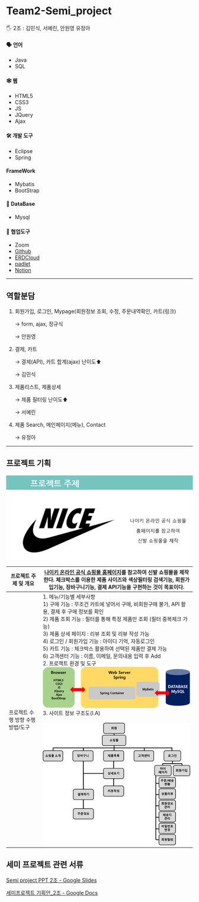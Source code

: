 # Team2-Semi_project

<aside>
🖐️ 2조 : 김민식, 서예린, 안원영 유정아
</aside>



#### 🗣️ 언어

- Java
- SQL

#### 🕸️ 웹

- HTML5
- CSS3
- JS
- JQuery
- Ajax

#### 🛠️ 개발 도구
- Eclipse
- Spring

#### FrameWork
- Mybatis
- BootStrap

#### 💽 DataBase
- Mysql

#### 🔱 협업도구
- Zoom
- [Github](https://github.com/minsiks/Team2-Semi_Project)
- [ERDCloud](https://www.erdcloud.com/d/tBFT5AzhSeSA2sXz7)
- [padlet](https://padlet.com/tidnjrk010/Bookmarks?utm_campaign=added_post&utm_medium=desktop&utm_source=notifications)
- [Notion](https://www.notion.so/hi-syl/d9931d43fcd740328b8c45b34269994d)

---

## 역할분담

1. 회원가입, 로그인, Mypage(회원정보 조회, 수정, 주문내역확인, 카트(링크)

   → form, ajax, 정규식

   → 안원영

2. 결제, 카트

   → 결제(API), 카트 합계(ajax) 난이도⬆️

   → 김민식

3. 제품리스트, 제품상세

   → 제품 필터링 난이도⬆️

   → 서예린

4. 제품 Search, 메인페이지(메뉴), Contact

   → 유정아
   
   

----

## 프로젝트 기획

![img](Images/clip_image005.png)

| 프로젝트 주제 및 개요              | [나이키 온라인 공식 쇼핑몰 홈페이지](https://www.nike.com/kr/ko_kr/w/men/fw?utm_source=Google&utm_medium=PS&utm_campaign=365DIGITAL_Google_SA_Keyword_Extend_PC&cp=53055959389_search_&gclid=Cj0KCQjwwJuVBhCAARIsAOPwGASu1zlJTEmTBCrb0N4tZXo148-2hjVf16nR0uFm1gM0p62eoXTYAuAaAn5JEALw_wcB)를  참고하여 신발 쇼핑몰을 제작한다. 체크박스를 이용한 제품 사이즈와 색상필터링 검색기능, 회원가입기능, 장바구니기능, 결제 API기능을 구현하는 것이 목표이다. |
| ---------------------------------- | ------------------------------------------------------------ |
| 프로젝트 수행 방향  수행 방법/도구 | 1. 메뉴/기능별 세부사항   <br />1) 구매 기능 : 무조건 카트에 넣어서 구매, 비회원구매 불가, API 활용,  결제 후 구매 정보를 확인  <br />2) 제품 조회 기능 : 필터를 통해 특정 제품만  조회 (필터 중복체크 가능)  <br />3) 제품 상세 페이지 : 리뷰 조회 및 리뷰  작성 가능  <br />4) 로그인 / 회원가입 기능 : 아이디 기억, 자동로그인  <br />5) 카트 기능 : 체크박스 활용하여 선택된  제품만 결제 가능  <br />6) 고객센터 기능 : 이름, 이메일, 문의내용 입력 후  Add         <br />2. 프로젝트 환경  및 도구    <br />                 ![img](Images/clip_image002.png)      <br />  3. 사이트  정보 구조도(I.A)  <br /><br />![img](Images/clip_image004.png) |



## 세미 프로젝트 관련 서류

[Semi project PPT 2조 - Google Slides](https://docs.google.com/presentation/d/1upFYaKb7vqLy3j93h6VlixmRY24de5CrrNheaTwdWNI/edit#slide=id.g137a636e1c6_2_92)

[세미프로젝트 기획안_2조 - Google Docs](https://docs.google.com/document/d/1WqOPMUecu_bIZjKxn7Id1JEbKF9EYZ1rMXDy0rece8U/edit)
